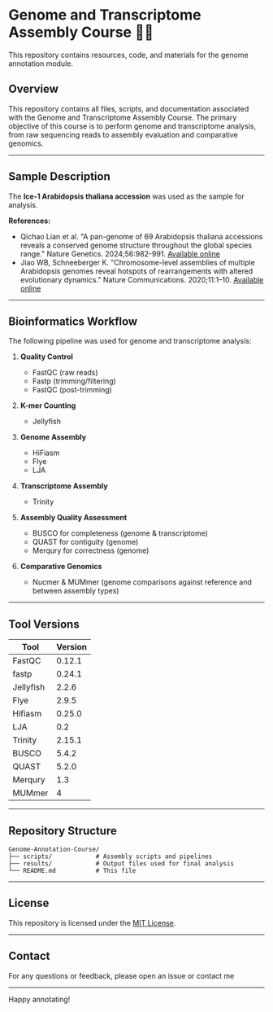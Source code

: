 # Genome and Transcriptome Assembly Course 🧬🌱
 
This repository contains resources, code, and materials for the genome annotation module.

## Overview

This repository contains all files, scripts, and documentation associated with the Genome and Transcriptome Assembly Course. The primary objective of this course is to perform genome and transcriptome analysis, from raw sequencing reads to assembly evaluation and comparative genomics.

---

## Sample Description

The **Ice-1 Arabidopsis thaliana accession** was used as the sample for analysis.

**References:**

- Qichao Lian et al. "A pan-genome of 69 Arabidopsis thaliana accessions reveals a conserved genome structure throughout the global species range." Nature Genetics. 2024;56:982-991. [Available online](https://www.nature.com/articles/s41588-024-01715-9)
- Jiao WB, Schneeberger K. "Chromosome-level assemblies of multiple Arabidopsis genomes reveal hotspots of rearrangements with altered evolutionary dynamics." Nature Communications. 2020;11:1–10. [Available online](http://dx.doi.org/10.1038/s41467-020-14779-y)

---

## Bioinformatics Workflow

The following pipeline was used for genome and transcriptome analysis:

1. **Quality Control**
    - FastQC (raw reads)
    - Fastp (trimming/filtering)
    - FastQC (post-trimming)

2. **K-mer Counting**
    - Jellyfish

3. **Genome Assembly**
    - HiFiasm
    - Flye
    - LJA

4. **Transcriptome Assembly**
    - Trinity

5. **Assembly Quality Assessment**
    - BUSCO for completeness (genome & transcriptome)
    - QUAST for contiguity (genome)
    - Merqury for correctness (genome)

6. **Comparative Genomics**
    - Nucmer & MUMmer (genome comparisons against reference and between assembly types)

---

## Tool Versions

| Tool      | Version   |
|-----------|-----------|
| FastQC    | 0.12.1    |
| fastp     | 0.24.1    |
| Jellyfish | 2.2.6     |
| Flye      | 2.9.5     |
| Hifiasm   | 0.25.0    |
| LJA       | 0.2       |
| Trinity   | 2.15.1    |
| BUSCO     | 5.4.2     |
| QUAST     | 5.2.0     |
| Merqury   | 1.3       |
| MUMmer    | 4         |

---

## Repository Structure

```
Genome-Annotation-Course/
├── scripts/            # Assembly scripts and pipelines
├── results/            # Output files used for final analysis
└── README.md           # This file
```

---

## License

This repository is licensed under the [MIT License](LICENSE).

---

## Contact

For any questions or feedback, please open an issue or contact me

---

Happy annotating!
